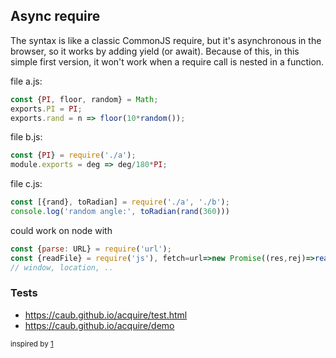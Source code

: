 ## Async require

The syntax is like a classic CommonJS require, but it's asynchronous in the browser, so it works by adding yield (or await). Because of this, in this simple first version, it won't work when a require call is nested in a function.

file a.js:
```js
const {PI, floor, random} = Math;
exports.PI = PI;
exports.rand = n => floor(10*random());
```
file b.js:
```js
const {PI} = require('./a');
module.exports = deg => deg/180*PI;
```
file c.js:
```js
const [{rand}, toRadian] = require('./a', './b');
console.log('random angle:', toRadian(rand(360)))
```

could work on node with 
```js
const {parse: URL} = require('url');
const {readFile} = require('js'), fetch=url=>new Promise((res,rej)=>readFile(url, (err,data)=>err?rej(err):res({ text(){ return data }})));
// window, location, ..
```


### Tests
- https://caub.github.io/acquire/test.html
- https://caub.github.io/acquire/demo


<sub>inspired by [1](https://gist.github.com/caub/cf82c451120373dc1568#file-main-js)</sub>